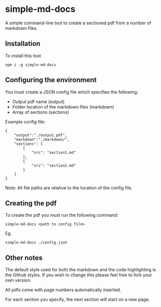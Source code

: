 # simple-md-docs
 
A simple command-line tool to create a sectioned pdf from a number of markdown files.

## Installation

To install this tool:
```
npm i -g simple-md-docs
```

## Configuring the environment

You must create a JSON config file which specifies the following:

* Output pdf name (output)
* Folder location of the markdown files (markdown)
* Array of sections (sections)

Example config file:
```
{
    "output":"./output.pdf",
    "markdown":"./markdown/",
    "sections": [
        {
            "src": "section1.md"
        },
        {
            "src": "section2.md"
        }
    ]
}
```
Note: All file paths are relative to the location of the config file.

## Creating the pdf

To create the pdf you must run the following command:
```
simple-md-docs <path to config file>
```
Eg.
```
simple-md-docs ./config.json
```

## Other notes

The default style used for both the markdown and the code highlighting is the Github styles. If you wish to change this please feel free to fork your own version. 

All pdfs come with page numbers automatically inserted. 

For each section you specify, the next section will start on a new page. 
